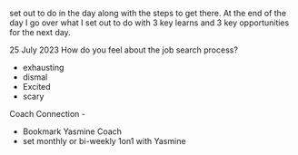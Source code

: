 set out to do in the day along with the steps to get there. At the end of the day I go over what I set out to do with 3 key learns and 3 key opportunities for the next day.


25 July 2023
How do you feel about the job search process?
- exhausting
- dismal
- Excited
- scary

Coach Connection -
-  Bookmark Yasmine Coach
 - set monthly or bi-weekly 1on1 with Yasmine 
